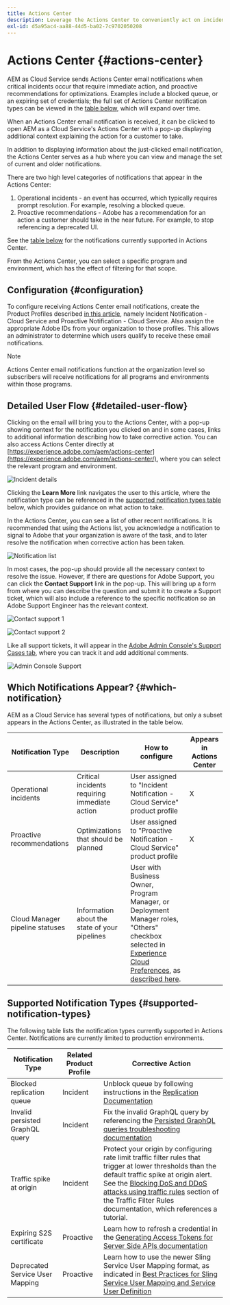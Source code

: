 ```yaml
---
title: Actions Center
description: Leverage the Actions Center to conveniently act on incidents and other important information
exl-id: d5a95ac4-aa88-44d5-ba02-7c9702050208
---
```

# Actions Center {#actions-center}

AEM as Cloud Service sends Actions Center email notifications when critical incidents occur that require immediate action, and proactive recommendations for optimizations. Examples include a blocked queue, or an expiring set of credentials; the full set of Actions Center notification types can be viewed in the [table below](#supported-notification-types), which will expand over time.

When an Actions Center email notification is received, it can be clicked to open AEM as a Cloud Service's Actions Center with a pop-up displaying additional context explaining the action for a customer to take.

In addition to displaying information about the just-clicked email notification, the Actions Center serves as a hub where you can view and manage the set of current and older notifications. <!-- It can be accessed directly at the url TBD (Alexandru: I'm intentionally keeping it TBD for now so customers do not find it) -->

There are two high level categories of notifications that appear in the Actions Center:

1. Operational incidents - an event has occurred, which typically requires prompt resolution. For example, resolving a blocked queue.
1. Proactive recommendations - Adobe has a recommendation for an action a customer should take in the near future. For example, to stop referencing a deprecated UI.

See the [table below](#supported-notification-types) for the notifications currently supported in Actions Center.

From the Actions Center, you can select a specific program and environment, which has the effect of filtering for that scope.

## Configuration {#configuration}

To configure receiving Actions Center email notifications, create the Product Profiles described [in this article](/help/journey-onboarding/notification-profiles.md), namely Incident Notification - Cloud Service and Proactive Notification - Cloud Service. Also assign the appropriate Adobe IDs from your organization to those profiles. This allows an administrator to determine which users qualify to receive these email notifications.

>[!NOTE]
>Actions Center email notifications function at the organization level so subscribers will receive notifications for all programs and environments within those programs.

## Detailed User Flow {#detailed-user-flow}

Clicking on the email will bring you to the Actions Center, with a pop-up showing context for the notification you clicked on and in some cases, links to additional information describing how to take corrective action. You can also access Actions Center directly at [https://experience.adobe.com/aem/actions-center](https://experience.adobe.com/aem/actions-center/), where you can select the relevant program and environment.

![Incident details](/help/operations/assets/incident-details.png)

Clicking the **Learn More** link navigates the user to this article, where the notification type can be referenced in the [supported notification types table](#supported-notification-types) below, which provides guidance on what action to take.

In the Actions Center, you can see a list of other recent notifications. It is recommended that using the Actions list, you acknowledge a notification to signal to Adobe that your organization is aware of the task, and to later resolve the notification when corrective action has been taken.

![Notification list](/help/operations/assets/notification-list.png)

In most cases, the pop-up should provide all the necessary context to resolve the issue. However, if there are questions for Adobe Support, you can click the **Contact Support** link in the pop-up. This will bring up a form from where you can describe the question and submit it to create a Support ticket, which will also include a reference to the specific notification so an Adobe Support Engineer has the relevant context.

![Contact support 1](/help/operations/assets/contact-support1.png)

![Contact support 2](/help/operations/assets/contact-support2.png)

Like all support tickets, it will appear in the [Adobe Admin Console's Support Cases tab](https://helpx.adobe.com/enterprise/using/support-for-enterprise.html), where you can track it and add additional comments.

![Admin Console Support](/help/operations/assets/admin-console-support.png)

## Which Notifications Appear? {#which-notification}

AEM as a Cloud Service has several types of notifications, but only a subset appears in the Actions Center, as illustrated in the table below.

| Notification Type               | Description                                   | How to configure                                                                                                                                                                                                                                        | Appears in Actions Center | 
|---------------------------------|-----------------------------------------------|---------------------------------------------------------------------------------------------------------------------------------------------------------------------------------------------------------------------------------------------------------|---------------------------|
| Operational incidents           | Critical incidents requiring immediate action | User assigned to "Incident Notification - Cloud Service" product profile                                                                                                                                                                                | X                         |
| Proactive recommendations       | Optimizations that should be planned          | User assigned to "Proactive Notification - Cloud Service" product profile                                                                                                                                                                               | X                         |
| Cloud Manager pipeline statuses | Information about the state of your pipelines | User with Business Owner, Program Manager, or Deployment Manager roles, "Others" checkbox selected in [Experience Cloud Preferences](https://experience.adobe.com/preferences), as [described here](/help/implementing/cloud-manager/notifications.md). |                           |

## Supported Notification Types {#supported-notification-types}

The following table lists the notification types currently supported in Actions Center. Notifications are currently limited to production environments.

| Notification Type               | Related Product Profile | Corrective Action                                                                                                                                                                                                                                                                                                                                                                                               |
|---------------------------------|-------------------------|-----------------------------------------------------------------------------------------------------------------------------------------------------------------------------------------------------------------------------------------------------------------------------------------------------------------------------------------------------------------------------------------------------------------|
| Blocked replication queue       | Incident                | Unblock queue by following instructions in the [Replication Documentation](/help/operations/replication.md#troubleshooting)                                                                                                                                                                                                                                                                                     |
| Invalid persisted GraphQL query | Incident                | Fix the invalid GraphQL query by referencing the [Persisted GraphQL queries troubleshooting documentation](https://experienceleague.adobe.com/docs/experience-manager-cloud-service/content/headless/graphql-api/persisted-queries-troubleshoot.html)                                                                                                                                                           |
| Traffic spike at origin         | Incident                | Protect your origin by configuring rate limit traffic filter rules that trigger at lower thresholds than the default traffic spike at origin alert.  See the [Blocking DoS and DDoS attacks using traffic rules](/help/security/traffic-filter-rules-including-waf.md#blocking-dos-and-ddos-attacks-using-traffic-filter-rules) section of the Traffic Filter Rules documentation, which references a tutorial. |
| Expiring S2S certificate        | Proactive               | Learn how to refresh a credential in the [Generating Access Tokens for Server Side APIs documentation](/help/implementing/developing/introduction/generating-access-tokens-for-server-side-apis.md#refresh-credentials)                                                                                                                                                                                         | High Connection Count           | Proactive               | Learn about connection pooling in [Connection Pooling alongside Advanced Networking documentation](/help/security/configuring-advanced-networking.md#connection-pooling-advanced-networking)                                                |
| Deprecated Service User Mapping | Proactive               | Learn how to use the newer Sling Service User Mapping format, as indicated in [Best Practices for Sling Service User Mapping and Service User Definition](https://experienceleague.adobe.com/en/docs/experience-manager-cloud-service/content/security/best-practices-for-sling-service-user-mapping-and-service-user-definition)                                                                               |
